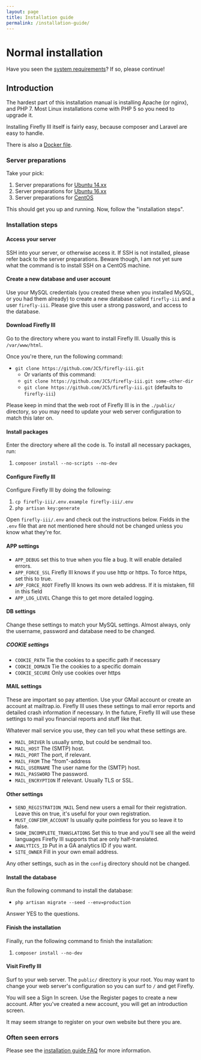 ```yaml
---
layout: page
title: Installation guide
permalink: /installation-guide/
---
```


# Normal installation

Have you seen the [system requirements](/system-requirements/)? If so, please continue!

## Introduction

The hardest part of this installation manual is installing Apache (or nginx), and PHP 7. Most Linux installations come with PHP 5 so you need to upgrade it.

Installing Firefly III itself is fairly easy, because composer and Laravel are easy to handle.

There is also a [Docker file](/installation-guide-docker/).

### Server preparations

Take your pick:

1. Server preparations for [Ubuntu 14.xx](/server-prep-ubu-14/)
2. Server preparations for [Ubuntu 16.xx](/server-prep-ubu-16/)
3. Server preparations for [CentOS](/server-prep-centos/)

This should get you up and running. Now, follow the "installation steps".

### Installation steps

#### Access your server
SSH into your server, or otherwise access it. If SSH is not installed, please refer back to the server preparations. Beware though, I am not yet sure what the command is to install SSH on a CentOS machine.

#### Create a new database and user account
Use your MySQL credentials (you created these when you installed MySQL, or you had them already) to create a new database called ``firefly-iii`` and a user ``firefly-iii``. Please give this user a strong password, and access to the database.

#### Download Firefly III
Go to the directory where you want to install Firefly III. Usually this is ``/var/www/html``. 

Once you're there, run the following command:

- ``git clone https://github.com/JC5/firefly-iii.git``
   - Or variants of this command:
   - ``git clone https://github.com/JC5/firefly-iii.git some-other-dir``
   - ``git clone https://github.com/JC5/firefly-iii.git`` (defaults to ``firefly-iii``)

Please keep in mind that the web root of Firefly III is in the ``./public/`` directory, so you may need to update your web server configuration to match this later on.

#### Install packages
Enter the directory where all the code is. To install all necessary packages, run:

1. ``composer install --no-scripts --no-dev``

#### Configure Firefly III
Configure Firefly III by doing the following:

1. ``cp firefly-iii/.env.example firefly-iii/.env``
2. ``php artisan key:generate``

Open ``firefly-iii/.env`` and check out the instructions below. Fields in the ``.env`` file that are not mentioned here should not be changed unless you know what they're for.

#### APP settings

* ``APP_DEBUG`` set this to true when you file a bug. It will enable detailed errors.
* ``APP_FORCE_SSL`` Firefly III knows if you use http or https. To force https, set this to true.
* ``APP_FORCE_ROOT`` Firefly III knows its own web address. If it is mistaken, fill in this field
* ``APP_LOG_LEVEL`` Change this to get more detailed logging.

#### DB settings

Change these settings to match your MySQL settings. Almost always, only the username, password and database need to be changed.

##### COOKIE settings

* ``COOKIE_PATH`` Tie the cookies to a specific path if necessary
* ``COOKIE_DOMAIN`` Tie the cookies to a specific domain
* ``COOKIE_SECURE`` Only use cookies over https

#### MAIL settings

These are important so pay attention. Use your GMail account or create an account at mailtrap.io. Firefly III uses these settings to mail error reports and detailed crash information if necessary. In the future, Firefly III will use these settings to mail you financial reports and stuff like that.

Whatever mail service you use, they can tell you what these settings are.

* ``MAIL_DRIVER`` Is usually smtp, but could be sendmail too.
* ``MAIL_HOST`` The (SMTP) host.
* ``MAIL_PORT`` The port, if relevant.
* ``MAIL_FROM`` The "from"-address
* ``MAIL_USERNAME`` The user name for the (SMTP) host.
* ``MAIL_PASSWORD`` The password.
* ``MAIL_ENCRYPTION`` If relevant. Usually TLS or SSL.

#### Other settings

* ``SEND_REGISTRATION_MAIL`` Send new users a email for their registration. Leave this on true, it's useful for your own registration.
* ``MUST_CONFIRM_ACCOUNT`` Is usually quite pointless for you so leave it to false.
* ``SHOW_INCOMPLETE_TRANSLATIONS`` Set this to true and you'll see all the weird languages Firefly III supports that are only half-translated.
* ``ANALYTICS_ID`` Put in a GA analytics ID if you want.
* ``SITE_OWNER`` Fill in your own email address.

Any other settings, such as in the ``config`` directory should not be changed.

#### Install the database

Run the following command to install the database:

* ``php artisan migrate --seed --env=production``

Answer YES to the questions.

#### Finish the installation

Finally, run the following command to finish the installation:

1. ``composer install --no-dev``

#### Visit Firefly III

Surf to your web server. The ``public/`` directory is your root. You may want to change your web server's configuration so you can surf to ``/`` and get Firefly.

You will see a Sign In screen. Use the Register pages to create a new account. After you've created a new account, you will get an introduction screen.

It may seem strange to register on your own website but there you are.

### Often seen errors

Please see the [installation guide FAQ](/installation-guide-faq/) for more information.
